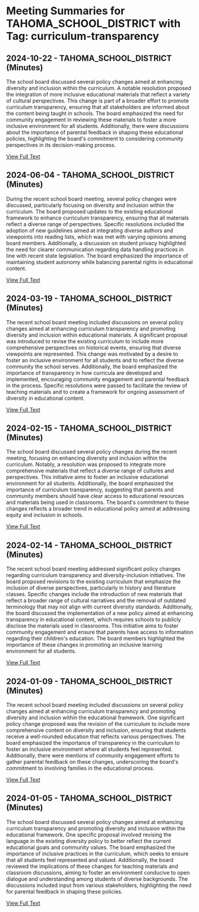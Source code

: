 # Meeting Summaries for TAHOMA_SCHOOL_DISTRICT with Tag: curriculum-transparency

## 2024-10-22 - TAHOMA_SCHOOL_DISTRICT (Minutes)

The school board discussed several policy changes aimed at enhancing diversity and inclusion within the curriculum. A notable resolution proposed the integration of more inclusive educational materials that reflect a variety of cultural perspectives. This change is part of a broader effort to promote curriculum transparency, ensuring that all stakeholders are informed about the content being taught in schools. The board emphasized the need for community engagement in reviewing these materials to foster a more inclusive environment for all students. Additionally, there were discussions about the importance of parental feedback in shaping these educational policies, highlighting the board's commitment to considering community perspectives in its decision-making process.

[View Full Text](https://raw.githubusercontent.com/VoronoiPerspectives/WashingtonStateSchoolBoardExplorer/refs/heads/main/data/countries/usa/states/wa/counties/king/school_boards/tahoma_school_district/2024/processed/2024-10-22-wsmeetingfinal-minutes.txt)

## 2024-06-04 - TAHOMA_SCHOOL_DISTRICT (Minutes)

During the recent school board meeting, several policy changes were discussed, particularly focusing on diversity and inclusion within the curriculum. The board proposed updates to the existing educational framework to enhance curriculum transparency, ensuring that all materials reflect a diverse range of perspectives. Specific resolutions included the adoption of new guidelines aimed at integrating diverse authors and viewpoints into reading lists, which was met with varying opinions among board members. Additionally, a discussion on student privacy highlighted the need for clearer communication regarding data handling practices in line with recent state legislation. The board emphasized the importance of maintaining student autonomy while balancing parental rights in educational content.

[View Full Text](https://raw.githubusercontent.com/VoronoiPerspectives/WashingtonStateSchoolBoardExplorer/refs/heads/main/data/countries/usa/states/wa/counties/king/school_boards/tahoma_school_district/2024/processed/2024-06-04-meetingfinal-minutes.txt)

## 2024-03-19 - TAHOMA_SCHOOL_DISTRICT (Minutes)

The recent school board meeting included discussions on several policy changes aimed at enhancing curriculum transparency and promoting diversity and inclusion within educational materials. A significant proposal was introduced to revise the existing curriculum to include more comprehensive perspectives on historical events, ensuring that diverse viewpoints are represented. This change was motivated by a desire to foster an inclusive environment for all students and to reflect the diverse community the school serves. Additionally, the board emphasized the importance of transparency in how curricula are developed and implemented, encouraging community engagement and parental feedback in the process. Specific resolutions were passed to facilitate the review of teaching materials and to create a framework for ongoing assessment of diversity in educational content.

[View Full Text](https://raw.githubusercontent.com/VoronoiPerspectives/WashingtonStateSchoolBoardExplorer/refs/heads/main/data/countries/usa/states/wa/counties/king/school_boards/tahoma_school_district/2024/processed/2024-03-19-meetingfinal-minutes.txt)

## 2024-02-15 - TAHOMA_SCHOOL_DISTRICT (Minutes)

The school board discussed several policy changes during the recent meeting, focusing on enhancing diversity and inclusion within the curriculum. Notably, a resolution was proposed to integrate more comprehensive materials that reflect a diverse range of cultures and perspectives. This initiative aims to foster an inclusive educational environment for all students. Additionally, the board emphasized the importance of curriculum transparency, suggesting that parents and community members should have clear access to educational resources and materials being used in classrooms. The board's commitment to these changes reflects a broader trend in educational policy aimed at addressing equity and inclusion in schools.

[View Full Text](https://raw.githubusercontent.com/VoronoiPerspectives/WashingtonStateSchoolBoardExplorer/refs/heads/main/data/countries/usa/states/wa/counties/king/school_boards/tahoma_school_district/2024/processed/2024-02-15-meetingfinal-minutes.txt)

## 2024-02-14 - TAHOMA_SCHOOL_DISTRICT (Minutes)

The recent school board meeting addressed significant policy changes regarding curriculum transparency and diversity-inclusion initiatives. The board proposed revisions to the existing curriculum that emphasize the inclusion of diverse perspectives, particularly in history and literature classes. Specific changes include the introduction of new materials that reflect a broader range of cultural narratives and the removal of outdated terminology that may not align with current diversity standards. Additionally, the board discussed the implementation of a new policy aimed at enhancing transparency in educational content, which requires schools to publicly disclose the materials used in classrooms. This initiative aims to foster community engagement and ensure that parents have access to information regarding their children's education. The board members highlighted the importance of these changes in promoting an inclusive learning environment for all students.

[View Full Text](https://raw.githubusercontent.com/VoronoiPerspectives/WashingtonStateSchoolBoardExplorer/refs/heads/main/data/countries/usa/states/wa/counties/king/school_boards/tahoma_school_district/2024/processed/2024-02-14-meetingfinal-minutes.txt)

## 2024-01-09 - TAHOMA_SCHOOL_DISTRICT (Minutes)

The recent school board meeting included discussions on several policy changes aimed at enhancing curriculum transparency and promoting diversity and inclusion within the educational framework. One significant policy change proposed was the revision of the curriculum to include more comprehensive content on diversity and inclusion, ensuring that students receive a well-rounded education that reflects various perspectives. The board emphasized the importance of transparency in the curriculum to foster an inclusive environment where all students feel represented. Additionally, there were mentions of community engagement efforts to gather parental feedback on these changes, underscoring the board's commitment to involving families in the educational process.

[View Full Text](https://raw.githubusercontent.com/VoronoiPerspectives/WashingtonStateSchoolBoardExplorer/refs/heads/main/data/countries/usa/states/wa/counties/king/school_boards/tahoma_school_district/2024/processed/2024-01-09-workstudymeetingfinal-minutes.txt)

## 2024-01-05 - TAHOMA_SCHOOL_DISTRICT (Minutes)

The school board discussed several policy changes aimed at enhancing curriculum transparency and promoting diversity and inclusion within the educational framework. One specific proposal involved revising the language in the existing diversity policy to better reflect the current educational goals and community values. The board emphasized the importance of inclusive practices in the curriculum, which seeks to ensure that all students feel represented and valued. Additionally, the board reviewed the implications of these changes for teaching materials and classroom discussions, aiming to foster an environment conducive to open dialogue and understanding among students of diverse backgrounds. The discussions included input from various stakeholders, highlighting the need for parental feedback in shaping these policies.

[View Full Text](https://raw.githubusercontent.com/VoronoiPerspectives/WashingtonStateSchoolBoardExplorer/refs/heads/main/data/countries/usa/states/wa/counties/king/school_boards/tahoma_school_district/2024/processed/2024-01-05-meetingfinal-minutes.txt)

